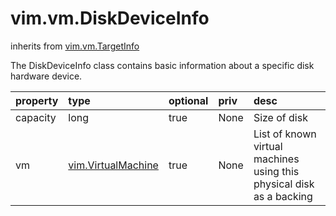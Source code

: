 vim.vm.DiskDeviceInfo
=====================
inherits from [vim.vm.TargetInfo](docs/vim.vm.TargetInfo.md)


The DiskDeviceInfo class contains basic information about a specific disk hardware   device.

| property | type | optional | priv | desc |
|:---------|:-----|:---------|:-----|:-----|
| capacity | long | true | None | Size of disk |
| vm | [vim.VirtualMachine](vim.VirtualMachine.md "vim.VirtualMachine") | true | None | List of known virtual machines using this physical disk as a backing |


